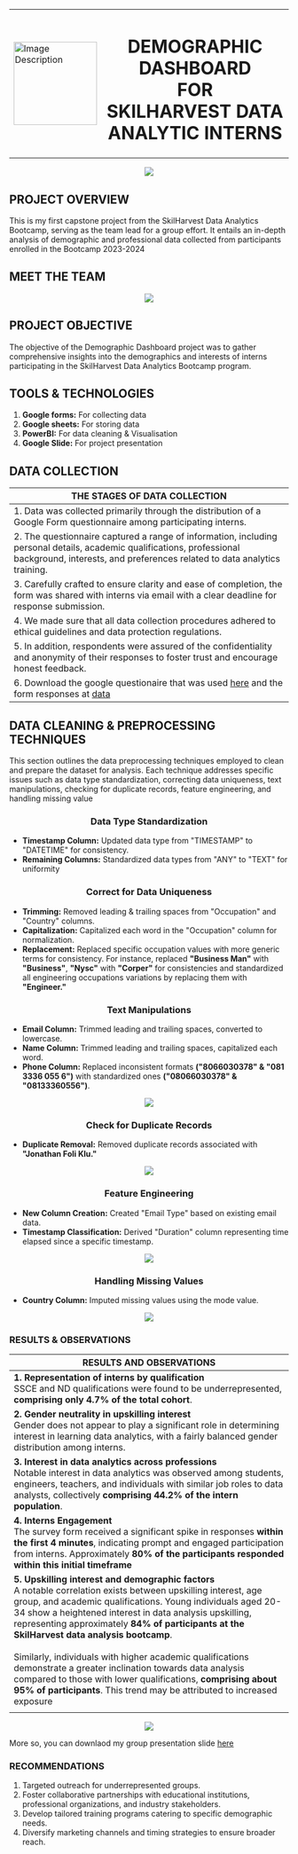 <div align="center">
  <table style="margin-left:auto; margin-right:auto; border-collapse: collapse">
    <tr>
      <td align="left" style="border: none">
        <img src="images/SHLogo.jpg" alt="Image Description" width="150" height="150">
      </td>
      <td align="center" style="border: none">
        <h1>DEMOGRAPHIC DASHBOARD<br>FOR<br>SKILHARVEST DATA ANALYTIC INTERNS                                                                                                                                                                              </h1>
      </td>
    </tr>
  </table>
</div>

<div align="center">
  <img src="images/intro.PNG">
</div>

## PROJECT OVERVIEW
This is my first capstone project from the SkilHarvest Data Analytics Bootcamp, serving as the team lead for a group effort. It entails an in-depth analysis of demographic and professional data collected from participants enrolled in the Bootcamp 2023-2024

## MEET THE TEAM
<div align="center">
  <img src="images/team%20datacruisers.PNG">
</div>

## PROJECT OBJECTIVE
The objective of the Demographic Dashboard project was to gather comprehensive insights into the demographics and interests of interns participating in the SkilHarvest Data Analytics Bootcamp program.

## TOOLS & TECHNOLOGIES
1. **Google forms:** For collecting data
2. **Google sheets:** For storing data
3. **PowerBI:** For data cleaning & Visualisation
4. **Google Slide:** For project presentation

## DATA COLLECTION
|THE STAGES OF DATA COLLECTION|
|-----------------------------|
|1. Data was collected primarily through the distribution of a Google Form questionnaire among participating interns.|
|2. The questionnaire captured a range of information, including personal details, academic qualifications, professional background, interests, and preferences related to data analytics training.|
|3. Carefully crafted to ensure clarity and ease of completion, the form was shared with interns via email with a clear deadline for response submission.|
|4. We made sure that all data collection procedures adhered to ethical guidelines and data protection regulations.|
|5. In addition, respondents were assured of the confidentiality and anonymity of their responses to foster trust and encourage honest feedback.|
|6. Download the google questionaire that was used [here](https://bit.ly/SkilHarvestClassData) and the form responses at [data](https://docs.google.com/spreadsheets/d/1j683Iej1rexP0ZklCt4CQSEjTZpUGAfhIirowQNtk80/edit?resourcekey#gid=120058417)|

## DATA CLEANING & PREPROCESSING TECHNIQUES
This section outlines the data preprocessing techniques employed to clean and prepare the dataset for analysis. Each technique addresses specific issues such as data type standardization, correcting data uniqueness, text manipulations, checking for duplicate records, feature engineering, and handling missing value

### <p align= "center"> Data Type Standardization </p>
- **Timestamp Column:** Updated data type from "TIMESTAMP" to "DATETIME" for consistency.
- **Remaining Columns:** Standardized data types from "ANY" to "TEXT" for uniformity

### <p align="center"><strong>Correct for Data Uniqueness</strong></p>
- **Trimming:** Removed leading & trailing spaces from "Occupation" and "Country" columns.
- **Capitalization:** Capitalized each word in the "Occupation" column for normalization.
- **Replacement:** Replaced specific occupation values with more generic terms for consistency. For instance, replaced __"Business Man"__ with __"Business"__, __"Nysc"__ with __"Corper"__ for consistencies and standardized all engineering occupations variations by replacing them with __"Engineer."__

### <p align= "center"> Text Manipulations </p>
- **Email Column:** Trimmed leading and trailing spaces, converted to lowercase.
- **Name Column:** Trimmed leading and trailing spaces, capitalized each word.
- **Phone Column:** Replaced inconsistent formats **("8066030378" & "081 3336 055 6")** with standardized ones **("08066030378" & "08133360556")**.
<div align="center">
  <img src="images/textmanipulations.PNG">
</div>

### <p align= "center"> Check for Duplicate Records </p>
- **Duplicate Removal:** Removed duplicate records associated with **"Jonathan Foli Klu."**
<div align="center">
  <img src="images/duplicaterecord.PNG">
</div>

### <p align= "center"> Feature Engineering </p>
- **New Column Creation:** Created "Email Type" based on existing email data.
- **Timestamp Classification:** Derived "Duration" column representing time elapsed since a specific timestamp.
<div align="center">
  <img src="images/featureengineering.PNG">
</div>

### <p align= "center"> Handling Missing Values </p>
- **Country Column:** Imputed missing values using the mode value.
<div align="center">
  <img src="images/missingvalues.PNG">
</div>

### RESULTS & OBSERVATIONS
|RESULTS AND OBSERVATIONS|
|--------------------------|
|**1. Representation of interns by qualification**<br>SSCE and ND qualifications were found to be underrepresented, **comprising only 4.7% of the total cohort**.|
|**2. Gender neutrality in upskilling interest**<br>Gender does not appear to play a significant role in determining interest in learning data analytics, with a fairly balanced gender distribution among interns.|
|**3. Interest in data analytics across professions**<br>Notable interest in data analytics was observed among students, engineers, teachers, and individuals with similar job roles to data analysts, collectively **comprising 44.2% of the intern population**.|
|**4. Interns Engagement**<br>The survey form received a significant spike in responses **within the first 4 minutes**, indicating prompt and engaged participation from interns. Approximately **80% of the participants responded within this initial timeframe**|
|**5. Upskilling interest and demographic factors**<br>A notable correlation exists between upskilling interest, age group, and academic qualifications. Young individuals aged 20-34 show a heightened interest in data analysis upskilling, representing approximately **84% of participants at the SkilHarvest data analysis bootcamp**.<br><br>Similarly, individuals with higher academic qualifications demonstrate a greater inclination towards data analysis compared to those with lower qualifications, **comprising about 95% of participants**. This trend may be attributed to increased exposure|
||







<div align="center">
  <img src="images/SH%20DataIntern%20Insights.PNG">
</div>

More so, you can downlaod my group presentation slide [here](https://docs.google.com/presentation/d/1hi_Z7c0v6xgI5BJ28VIZEHYDwbsxOoARtKH0aU4lLuE/edit#slide=id.g2bde3e191d5_2_1519)

### RECOMMENDATIONS
1. Targeted outreach for underrepresented groups.
2. Foster collaborative partnerships with educational institutions, professional organizations, and industry stakeholders.
3. Develop tailored training programs catering to specific demographic needs.
4. Diversify marketing channels and timing strategies to ensure broader reach.

